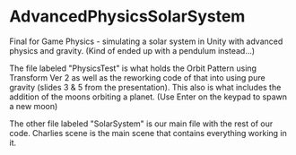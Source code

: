 # AdvancedPhysicsSolarSystem
Final for Game Physics - simulating a solar system in Unity with advanced physics and gravity. (Kind of ended up with a pendulum instead...)

The file labeled "PhysicsTest"  is what holds the Orbit Pattern using Transform Ver 2 as well as the reworking code of that into using pure gravity (slides 3 & 5 from the presentation). This also is what includes the addition of the moons orbiting a planet. (Use Enter on the keypad to spawn a new moon)

The other file labeled "SolarSystem" is our main file with the rest of our code. Charlies scene is the main scene that contains everything working in it.
